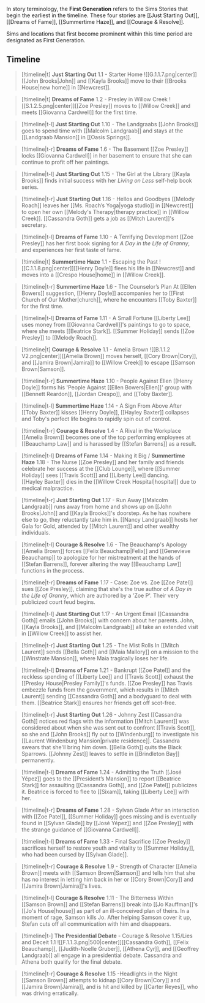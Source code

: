 In story terminology, the **First Generation** refers to the Sims Stories that begin the earliest in the timeline. These four stories are [[Just Starting Out]], [[Dreams of Fame]], [[Summertime Haze]], and [[Courage & Resolve]].

Sims and locations that first become prominent within this time period are designated as First Generation.

## Timeline

> [!timeline|t] **Just Starting Out** 1.1 - Starter Home 
> ![[G.1.1.7.png|center]][[John Brooks|John]] and [[Kayla Brooks]] move to their [[Brooks House|new home]] in [[Newcrest]]. 

> [!timeline|t] **Dreams of Fame** 1.2 - Presley in Willow Creek
> ![[S.1.2.5.png|center]][[Zoe Presley]] moves to [[Willow Creek]] and meets [[Giovanna Cardwell]] for the first time.

> [!timeline|t-l] **Just Starting Out** 1.10 - The Landgraabs
> [[John Brooks]] goes to spend time with [[Malcolm Landgraab]] and stays at the [[Landgraab Mansion]] in [[Oasis Springs]].

> [!timeline|t-r] **Dreams of Fame** 1.6 - The Basement
> [[Zoe Presley]] locks [[Giovanna Cardwell]] in her basement to ensure that she can continue to profit off her paintings.

> [!timeline|t-l] **Just Starting Out** 1.15 - The Girl at the Library
> [[Kayla Brooks]] finds initial success with her *Living on Less* self-help book series.

> [!timeline|t-r] **Just Starting Out** 1.16 - Hellos and Goodbyes
> [[Melody Roach]] leaves her [[Ms. Roach’s Yoga|yoga studio]] in [[Newcrest]] to open her own [[Melody's Therapy|therapy practice]] in [[Willow Creek]]. [[Cassandra Goth]] gets a job as [[Mitch Laurent]]'s secretary.

> [!timeline|t-l] **Dreams of Fame** 1.10 - A Terrifying Development
> [[Zoe Presley]] has her first book signing for *A Day in the Life of Granny*, and experiences her first taste of fame.

> [!timeline|t] **Summertime Haze** 1.1 - Escaping the Past
> ![[C.1.1.8.png|center]][[Henry Doyle]] flees his life in [[Newcrest]] and moves into a [[Crespo House|home]] in [[Willow Creek]].

> [!timeline|t-r] **Summertime Haze** 1.6 - The Counselor’s Plan
> At [[Ellen Bowers]] suggestion, [[Henry Doyle]] accompanies her to [[First Church of Our Mother|church]], where he encounters [[Toby Baxter]] for the first time.

> [!timeline|t-l] **Dreams of Fame** 1.11 - A Small Fortune
> [[Liberty Lee]] uses money from [[Giovanna Cardwell]]'s paintings to go to space, where she meets [[Beatrice Stark]]. [[Summer Holiday]] sends [[Zoe Presley]] to [[Melody Roach]].

> [!timeline|t] **Courage & Resolve** 1.1 - Amelia Brown
> ![[B.1.1.2 V2.png|center]][[Amelia Brown]] moves herself, [[Cory Brown|Cory]], and [[Jamira Brown|Jamira]] to [[Willow Creek]] to escape [[Samson Brown|Samson]].

> [!timeline|t-r] **Summertime Haze** 1.10 - People Against Ellen
> [[Henry Doyle]] forms his 'People Against [[Ellen Bowers|Ellen]]' group with [[Bennett Reardon]], [[Jordan Crespo]], and [[Toby Baxter]].

> [!timeline|t-l] **Summertime Haze** 1.14 - A Sign From Above
> After [[Toby Baxter]] kisses [[Henry Doyle]], [[Hayley Baxter]] collapses and Toby's perfect life begins to rapidly spin out of control.

> [!timeline|t-r] **Courage & Resolve** 1.4 - A Rival in the Workplace
> [[Amelia Brown]] becomes one of the top performing employees at [[Beauchamp Law]] and is harassed by [[Stefan Barrens]] as a result.

> [!timeline|t-l] **Dreams of Fame** 1.14 - Making it Big / **Summertime Haze** 1.18 - The Nurse
> [[Zoe Presley]] and her family and friends celebrate her success at the [[Club Lounge]], where [[Summer Holiday]] sees [[Travis Scott]] and [[Liberty Lee]] dancing. <br>[[Hayley Baxter]] dies in the [[Willow Creek Hospital|hospital]] due to medical malpractice.

> [!timeline|t-r] **Just Starting Out** 1.17 - Run Away
> [[Malcolm Landgraab]] runs away from home and shows up on [[John Brooks|John]] and [[Kayla Brooks]]'s doorstep. As he has nowhere else to go, they reluctantly take him in. [[Nancy Landgraab]] hosts her Gala for Gold, attended by [[Mitch Laurent]] and other wealthy individuals.

> [!timeline|t-l] **Courage & Resolve** 1.6 - The Beauchamp's Apology
> [[Amelia Brown]] forces [[Felix Beauchamp|Felix]] and [[Genevieve Beauchamp]] to apologize for her mistreatment at the hands of [[Stefan Barrens]], forever altering the way [[Beauchamp Law]] functions in the process.

> [!timeline|t-r] **Dreams of Fame** 1.17 - Case: Zoe vs. Zoe
> [[Zoe Patel]] sues [[Zoe Presley]], claiming that she's the true author of *A Day in the Life of Granny*, which are authored by a 'Zoe P'. Their very publicized court feud begins.

> [!timeline|t-l] **Just Starting Out** 1.17 - An Urgent Email
> [[Cassandra Goth]] emails [[John Brooks]] with concern about her parents. John, [[Kayla Brooks]], and [[Malcolm Landgraab]] all take an extended visit in [[Willow Creek]] to assist her.

> [!timeline|t-r] **Just Starting Out** 1.25 - The Mist Rolls In
> [[Mitch Laurent]] sends [[Bella Goth]] and [[Maia Mallory]] on a mission to the [[Winstrate Mansion]], where Maia tragically loses her life.

> [!timeline|t-l] **Dreams of Fame** 1.21 - Bankrupt
> [[Zoe Patel]] and the reckless spending of [[Liberty Lee]] and [[Travis Scott]] exhaust the [[Presley House|Presley Family]]'s funds. [[Zoe Presley]] has Travis embezzle funds from the government, which results in [[Mitch Laurent]] sending [[Cassandra Goth]] and a bodyguard to deal with them. [[Beatrice Stark]] ensures her friends get off scot-free.

> [!timeline|t-r] **Just Starting Out** 1.26 - Johnny Zest
> [[Cassandra Goth]] notices red flags with the information [[Mitch Laurent]] was considered about when she was sent out to confront [[Travis Scott]], so she and [[John Brooks]] fly out to [[Windenburg]] to investigate his [[Laurent Windenburg Mansion|private residence]]. Cassandra swears that she'll bring him down. [[Bella Goth]] quits the Black Sparrows. [[Johnny Zest]] leaves to settle in [[Brindleton Bay]] permanently.

> [!timeline|t-l] **Dreams of Fame** 1.24 - Admitting the Truth
> [[José Yépez]] goes to the [[President’s Mansion]] to report [[Beatrice Stark]] for assaulting [[Cassandra Goth]], and [[Zoe Patel]] publicizes it. Beatrice is forced to flee to [[Sixam]], taking [[Liberty Lee]] with her.

> [!timeline|t-r] **Dreams of Fame** 1.28 - Sylvan Glade
> After an interaction with [[Zoe Patel]], [[Summer Holiday]] goes missing and is eventually found in [[Sylvan Glade]] by [[José Yépez]] and [[Zoe Presley]] with the strange guidance of [[Giovanna Cardwell]].

> [!timeline|t-l] **Dreams of Fame** 1.33 - Final Sacrifice
> [[Zoe Presley]] sacrifices herself to restore youth and vitality to [[Summer Holiday]], who had been cursed by [[Sylvan Glade]].

> [!timeline|t-r] **Courage & Resolve** 1.9 - Strength of Character
> [[Amelia Brown]] meets with [[Samson Brown|Samson]] and tells him that she has no interest in letting him back in her or [[Cory Brown|Cory]] and [[Jamira Brown|Jamira]]'s lives.

> [!timeline|t-l] **Courage & Resolve** 1.11 - The Bitterness Within
> [[Samson Brown]] and [[Stefan Barrens]] break into [[Jo Kauffman]]'s [[Jo's House|house]] as part of an ill-conceived plan of theirs. In a moment of rage, Samson kills Jo. After helping Samson cover it up, Stefan cuts off all communication with him and disappears.

> [!timeline|t-] **The Presidential Debate** - Courage & Resolve 1.15/Lies and Deceit 1.1
> ![[F.1.1.3.png|500|center]][[Cassandra Goth]], [[Felix Beauchamp]], [[Judith-Noelle Gruber]], [[Athena Cyr]], and [[Geoffrey Landgraab]] all engage in a presidential debate. Cassandra and Athena both qualify for the final debate.

> [!timeline|t-r] **Courage & Resolve** 1.15 -Headlights in the Night
> [[Samson Brown]] attempts to kidnap [[Cory Brown|Cory]] and [[Jamira Brown|Jamira]], and is hit and killed by [[Carter Reyes]], who was driving erratically.